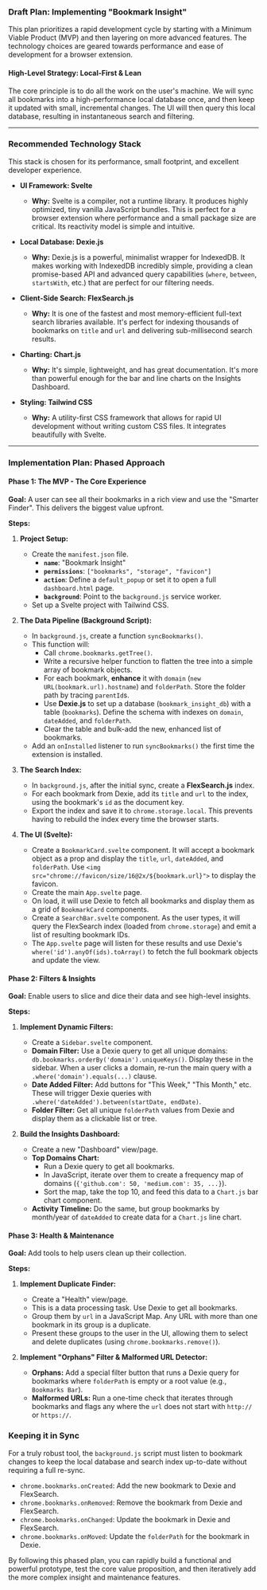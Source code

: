 ### **Draft Plan: Implementing "Bookmark Insight"**

This plan prioritizes a rapid development cycle by starting with a Minimum Viable Product (MVP) and then layering on more advanced features. The technology choices are geared towards performance and ease of development for a browser extension.

#### **High-Level Strategy: Local-First & Lean**

The core principle is to do all the work on the user's machine. We will sync all bookmarks into a high-performance local database once, and then keep it updated with small, incremental changes. The UI will then query this local database, resulting in instantaneous search and filtering.

---

### **Recommended Technology Stack**

This stack is chosen for its performance, small footprint, and excellent developer experience.

* **UI Framework: Svelte**
  * **Why:** Svelte is a compiler, not a runtime library. It produces highly optimized, tiny vanilla JavaScript bundles. This is perfect for a browser extension where performance and a small package size are critical. Its reactivity model is simple and intuitive.

* **Local Database: Dexie.js**
  * **Why:** Dexie.js is a powerful, minimalist wrapper for IndexedDB. It makes working with IndexedDB incredibly simple, providing a clean promise-based API and advanced query capabilities (`where`, `between`, `startsWith`, etc.) that are perfect for our filtering needs.

* **Client-Side Search: FlexSearch.js**
  * **Why:** It is one of the fastest and most memory-efficient full-text search libraries available. It's perfect for indexing thousands of bookmarks on `title` and `url` and delivering sub-millisecond search results.

* **Charting: Chart.js**
  * **Why:** It's simple, lightweight, and has great documentation. It's more than powerful enough for the bar and line charts on the Insights Dashboard.

* **Styling: Tailwind CSS**
  * **Why:** A utility-first CSS framework that allows for rapid UI development without writing custom CSS files. It integrates beautifully with Svelte.

---

### **Implementation Plan: Phased Approach**

#### **Phase 1: The MVP - The Core Experience**

**Goal:** A user can see all their bookmarks in a rich view and use the "Smarter Finder". This delivers the biggest value upfront.

**Steps:**

1. **Project Setup:**
    * Create the `manifest.json` file.
        * **`name`**: "Bookmark Insight"
        * **`permissions`**: `["bookmarks", "storage", "favicon"]`
        * **`action`**: Define a `default_popup` or set it to open a full `dashboard.html` page.
        * **`background`**: Point to the `background.js` service worker.
    * Set up a Svelte project with Tailwind CSS.

2. **The Data Pipeline (Background Script):**
    * In `background.js`, create a function `syncBookmarks()`.
    * This function will:
        * Call `chrome.bookmarks.getTree()`.
        * Write a recursive helper function to flatten the tree into a simple array of bookmark objects.
        * For each bookmark, **enhance** it with `domain` (`new URL(bookmark.url).hostname`) and `folderPath`. Store the folder path by tracing `parentId`s.
        * Use **Dexie.js** to set up a database (`bookmark_insight_db`) with a table (`bookmarks`). Define the schema with indexes on `domain`, `dateAdded`, and `folderPath`.
        * Clear the table and bulk-add the new, enhanced list of bookmarks.
    * Add an `onInstalled` listener to run `syncBookmarks()` the first time the extension is installed.

3. **The Search Index:**
    * In `background.js`, after the initial sync, create a **FlexSearch.js** index.
    * For each bookmark from Dexie, add its `title` and `url` to the index, using the bookmark's `id` as the document key.
    * Export the index and save it to `chrome.storage.local`. This prevents having to rebuild the index every time the browser starts.

4. **The UI (Svelte):**
    * Create a `BookmarkCard.svelte` component. It will accept a bookmark object as a prop and display the `title`, `url`, `dateAdded`, and `folderPath`. Use `<img src="chrome://favicon/size/16@2x/${bookmark.url}">` to display the favicon.
    * Create the main `App.svelte` page.
    * On load, it will use Dexie to fetch all bookmarks and display them as a grid of `BookmarkCard` components.
    * Create a `SearchBar.svelte` component. As the user types, it will query the FlexSearch index (loaded from `chrome.storage`) and emit a list of resulting bookmark IDs.
    * The `App.svelte` page will listen for these results and use Dexie's `where('id').anyOf(ids).toArray()` to fetch the full bookmark objects and update the view.

#### **Phase 2: Filters & Insights**

**Goal:** Enable users to slice and dice their data and see high-level insights.

**Steps:**

1. **Implement Dynamic Filters:**
    * Create a `Sidebar.svelte` component.
    * **Domain Filter:** Use a Dexie query to get all unique domains: `db.bookmarks.orderBy('domain').uniqueKeys()`. Display these in the sidebar. When a user clicks a domain, re-run the main query with a `.where('domain').equals(...)` clause.
    * **Date Added Filter:** Add buttons for "This Week," "This Month," etc. These will trigger Dexie queries with `.where('dateAdded').between(startDate, endDate)`.
    * **Folder Filter:** Get all unique `folderPath` values from Dexie and display them as a clickable list or tree.

2. **Build the Insights Dashboard:**
    * Create a new "Dashboard" view/page.
    * **Top Domains Chart:**
        * Run a Dexie query to get all bookmarks.
        * In JavaScript, iterate over them to create a frequency map of domains (`{'github.com': 50, 'medium.com': 35, ...}`).
        * Sort the map, take the top 10, and feed this data to a `Chart.js` bar chart component.
    * **Activity Timeline:** Do the same, but group bookmarks by month/year of `dateAdded` to create data for a `Chart.js` line chart.

#### **Phase 3: Health & Maintenance**

**Goal:** Add tools to help users clean up their collection.

**Steps:**

1. **Implement Duplicate Finder:**
    * Create a "Health" view/page.
    * This is a data processing task. Use Dexie to get all bookmarks.
    * Group them by `url` in a JavaScript Map. Any URL with more than one bookmark in its group is a duplicate.
    * Present these groups to the user in the UI, allowing them to select and delete duplicates (using `chrome.bookmarks.remove()`).

2. **Implement "Orphans" Filter & Malformed URL Detector:**
    * **Orphans:** Add a special filter button that runs a Dexie query for bookmarks where `folderPath` is empty or a root value (e.g., `Bookmarks Bar`).
    * **Malformed URLs:** Run a one-time check that iterates through bookmarks and flags any where the `url` does not start with `http://` or `https://`.

### **Keeping it in Sync**

For a truly robust tool, the `background.js` script must listen to bookmark changes to keep the local database and search index up-to-date without requiring a full re-sync.

* `chrome.bookmarks.onCreated`: Add the new bookmark to Dexie and FlexSearch.
* `chrome.bookmarks.onRemoved`: Remove the bookmark from Dexie and FlexSearch.
* `chrome.bookmarks.onChanged`: Update the bookmark in Dexie and FlexSearch.
* `chrome.bookmarks.onMoved`: Update the `folderPath` for the bookmark in Dexie.

By following this phased plan, you can rapidly build a functional and powerful prototype, test the core value proposition, and then iteratively add the more complex insight and maintenance features.
